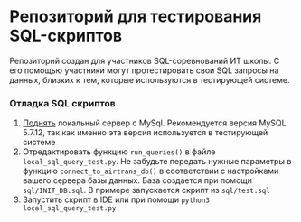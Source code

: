 # Репозиторий для тестирования SQL-скриптов

Репозиторий создан для участников SQL-соревнований ИТ школы. С его помощью участники могут протестировать свои SQL запросы на данных, близких к тем, которые используются в тестирующей системе.

### Отладка SQL скриптов

1. [Поднять](https://docs.oracle.com/en/java/java-components/advanced-management-console/2.20/install-guide/mysql-database-installation-and-configuration-advanced-management-console.html#GUID-12323233-07E3-45C2-B77A-F35B3BBA6592) локальный сервер с MySql. Рекомендуется версия MySQL 5.7.12, так как именно эта версия используется в тестирующей системе
2. Отредактировать функцию `run_queries()` в файле `local_sql_query_test.py`. Не забудьте передать нужные параметры в функцию `connect_to_airtrans_db()` в соответствии с настройками вашего сервера базы данных. База создается при помощи `sql/INIT_DB.sql`. В примере запускается скрипт из `sql/test.sql`
3. Запустить скрипт в IDE или при помощи  `python3 local_sql_query_test.py`
